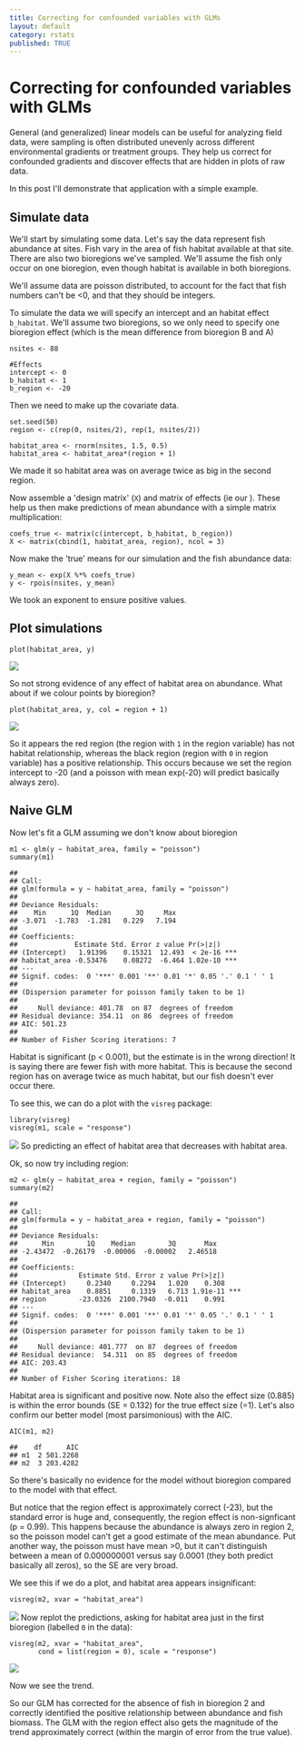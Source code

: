 ```yaml
---
title: Correcting for confounded variables with GLMs
layout: default
category: rstats
published: TRUE
---
```


Correcting for confounded variables with GLMs
========================================

General (and generalized) linear models can be useful for analyzing
field data, were sampling is often distributed unevenly across different
environmental gradients or treatment groups. They help us correct for
confounded gradients and discover effects that are hidden in plots of
raw data.

In this post I'll demonstrate that application with a simple example.

Simulate data
-------------

We'll start by simulating some data. Let's say the data represent fish
abundance at sites. Fish vary in the area of fish habitat available at
that site. There are also two bioregions we've sampled. We'll assume the
fish only occur on one bioregion, even though habitat is available in
both bioregions.

We'll assume data are poisson distributed, to account for the fact that
fish numbers can't be &lt;0, and that they should be integers.

To simulate the data we will specify an intercept and an habitat effect
`b_habitat`. We'll assume two bioregions, so we only need to specify one
bioregion effect (which is the mean difference from bioregion B and A)

    nsites <- 88

    #Effects
    intercept <- 0
    b_habitat <- 1
    b_region <- -20

Then we need to make up the covariate data.

    set.seed(50)
    region <- c(rep(0, nsites/2), rep(1, nsites/2))

    habitat_area <- rnorm(nsites, 1.5, 0.5)
    habitat_area <- habitat_area*(region + 1)

We made it so habitat area was on average twice as big in the second
region.

Now assemble a 'design matrix' (`X`) and matrix of effects (ie our ).
These help us then make predictions of mean abundance with a simple
matrix multiplication:

    coefs_true <- matrix(c(intercept, b_habitat, b_region))
    X <- matrix(cbind(1, habitat_area, region), ncol = 3)

Now make the 'true' means for our simulation and the fish abundance
data:

    y_mean <- exp(X %*% coefs_true)
    y <- rpois(nsites, y_mean)

We took an exponent to ensure positive values.

Plot simulations
----------------

    plot(habitat_area, y)

![](images/blogs-2020/correcting-with-glms_files/figure-markdown_strict/unnamed-chunk-5-1.png)

So not strong evidence of any effect of habitat area on abundance. What
about if we colour points by bioregion?

    plot(habitat_area, y, col = region + 1)

![](images/blogs-2020/correcting-with-glms_files/figure-markdown_strict/unnamed-chunk-6-1.png)

So it appears the red region (the region with `1` in the region
variable) has not habitat relationship, whereas the black region (region
with `0` in region variable) has a positive relationship. This occurs
because we set the region intercept to -20 (and a poisson with mean
exp(-20) will predict basically always zero).

Naive GLM
---------

Now let's fit a GLM assuming we don't know about bioregion

    m1 <- glm(y ~ habitat_area, family = "poisson")
    summary(m1)

    ##
    ## Call:
    ## glm(formula = y ~ habitat_area, family = "poisson")
    ##
    ## Deviance Residuals:
    ##    Min      1Q  Median      3Q     Max  
    ## -3.071  -1.783  -1.281   0.229   7.194  
    ##
    ## Coefficients:
    ##              Estimate Std. Error z value Pr(>|z|)    
    ## (Intercept)   1.91396    0.15321  12.493  < 2e-16 ***
    ## habitat_area -0.53476    0.08272  -6.464 1.02e-10 ***
    ## ---
    ## Signif. codes:  0 '***' 0.001 '**' 0.01 '*' 0.05 '.' 0.1 ' ' 1
    ##
    ## (Dispersion parameter for poisson family taken to be 1)
    ##
    ##     Null deviance: 401.78  on 87  degrees of freedom
    ## Residual deviance: 354.11  on 86  degrees of freedom
    ## AIC: 501.23
    ##
    ## Number of Fisher Scoring iterations: 7

Habitat is significant (p &lt; 0.001), but the estimate is in the wrong
direction! It is saying there are fewer fish with more habitat. This is
because the second region has on average twice as much habitat, but our
fish doesn't ever occur there.

To see this, we can do a plot with the `visreg` package:

    library(visreg)
    visreg(m1, scale = "response")

![](images/blogs-2020/correcting-with-glms_files/figure-markdown_strict/unnamed-chunk-8-1.png)
So predicting an effect of habitat area that decreases with habitat
area.

Ok, so now try including region:

    m2 <- glm(y ~ habitat_area + region, family = "poisson")
    summary(m2)

    ##
    ## Call:
    ## glm(formula = y ~ habitat_area + region, family = "poisson")
    ##
    ## Deviance Residuals:
    ##      Min        1Q    Median        3Q       Max  
    ## -2.43472  -0.26179  -0.00006  -0.00002   2.46518  
    ##
    ## Coefficients:
    ##               Estimate Std. Error z value Pr(>|z|)    
    ## (Intercept)     0.2340     0.2294   1.020    0.308    
    ## habitat_area    0.8851     0.1319   6.713 1.91e-11 ***
    ## region        -23.0326  2100.7940  -0.011    0.991    
    ## ---
    ## Signif. codes:  0 '***' 0.001 '**' 0.01 '*' 0.05 '.' 0.1 ' ' 1
    ##
    ## (Dispersion parameter for poisson family taken to be 1)
    ##
    ##     Null deviance: 401.777  on 87  degrees of freedom
    ## Residual deviance:  54.311  on 85  degrees of freedom
    ## AIC: 203.43
    ##
    ## Number of Fisher Scoring iterations: 18

Habitat area is significant and positive now. Note also the effect size
(0.885) is within the error bounds (SE = 0.132) for the true effect size
(=1). Let's also confirm our better model (most parsimonious) with the
AIC.

    AIC(m1, m2)

    ##    df      AIC
    ## m1  2 501.2268
    ## m2  3 203.4282

So there's basically no evidence for the model without bioregion
compared to the model with that effect.

But notice that the region effect is approximately correct (-23), but
the standard error is huge and, consequently, the region effect is
non-signficant (p = 0.99). This happens because the abundance is always
zero in region 2, so the poisson model can't get a good estimate of the
mean abundance. Put another way, the poisson must have mean &gt;0, but
it can't distinguish between a mean of 0.000000001 versus say 0.0001
(they both predict basically all zeros), so the SE are very broad.

We see this if we do a plot, and habitat area appears insignificant:

    visreg(m2, xvar = "habitat_area")

![](images/blogs-2020/correcting-with-glms_files/figure-markdown_strict/unnamed-chunk-11-1.png)
Now replot the predictions, asking for habitat area just in the first
bioregion (labelled `0` in the data):

    visreg(m2, xvar = "habitat_area",
           cond = list(region = 0), scale = "response")

![](images/blogs-2020/correcting-with-glms_files/figure-markdown_strict/unnamed-chunk-12-1.png)

Now we see the trend.

So our GLM has corrected for the absence of fish in bioregion 2 and
correctly identified the positive relationship between abundance and
fish biomass. The GLM with the region effect also gets the magnitude of
the trend approximately correct (within the margin of error from the
true value).

